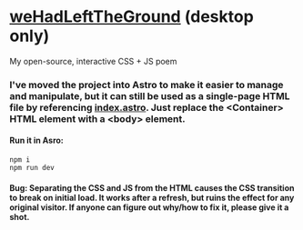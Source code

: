 # [weHadLeftTheGround](https://wehadlefttheground.MaDr.io) (desktop only)
My open-source, interactive CSS + JS poem
### I've moved the project into Astro to make it easier to manage and manipulate, but it can still be used as a single-page HTML file by referencing [index.astro](https://github.com/MaDrCloudDev/weHadLeftTheGround/blob/main/src/pages/index.astro). Just replace the \<Container> HTML element with a \<body> element.
#### Run it in Asro:
```
npm i
npm run dev
```
#### Bug: Separating the CSS and JS from the HTML causes the CSS transition to break on initial load. It works after a refresh, but ruins the effect for any original visitor. If anyone can figure out why/how to fix it, please give it a shot.

